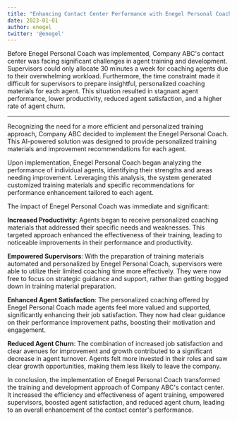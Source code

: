 ```yaml
---
title: "Enhancing Contact Center Performance with Enegel Personal Coach"
date: 2023-01-01
author: enegel
twitter: '@enegel'
---
```


Before Enegel Personal Coach was implemented, Company ABC's contact center was facing significant challenges in agent training and development. Supervisors could only allocate 30 minutes a week for coaching agents due to their overwhelming workload. Furthermore, the time constraint made it difficult for supervisors to prepare insightful, personalized coaching materials for each agent. This situation resulted in stagnant agent performance, lower productivity, reduced agent satisfaction, and a higher rate of agent churn.

---

Recognizing the need for a more efficient and personalized training approach, Company ABC decided to implement the Enegel Personal Coach. This AI-powered solution was designed to provide personalized training materials and improvement recommendations for each agent.

Upon implementation, Enegel Personal Coach began analyzing the performance of individual agents, identifying their strengths and areas needing improvement. Leveraging this analysis, the system generated customized training materials and specific recommendations for performance enhancement tailored to each agent.

The impact of Enegel Personal Coach was immediate and significant:

**Increased Productivity**: Agents began to receive personalized coaching materials that addressed their specific needs and weaknesses. This targeted approach enhanced the effectiveness of their training, leading to noticeable improvements in their performance and productivity.

**Empowered Supervisors**: With the preparation of training materials automated and personalized by Enegel Personal Coach, supervisors were able to utilize their limited coaching time more effectively. They were now free to focus on strategic guidance and support, rather than getting bogged down in training material preparation.

**Enhanced Agent Satisfaction**: The personalized coaching offered by Enegel Personal Coach made agents feel more valued and supported, significantly enhancing their job satisfaction. They now had clear guidance on their performance improvement paths, boosting their motivation and engagement.

**Reduced Agent Churn**: The combination of increased job satisfaction and clear avenues for improvement and growth contributed to a significant decrease in agent turnover. Agents felt more invested in their roles and saw clear growth opportunities, making them less likely to leave the company.

In conclusion, the implementation of Enegel Personal Coach transformed the training and development approach of Company ABC's contact center. It increased the efficiency and effectiveness of agent training, empowered supervisors, boosted agent satisfaction, and reduced agent churn, leading to an overall enhancement of the contact center's performance.